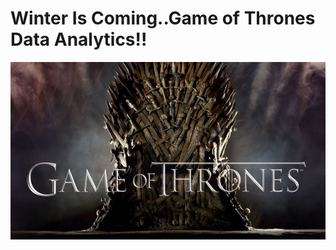 # Winter Is Coming..Game of Thrones Data Analytics!!
<div align="center">
  <img src="visuals/GoT.jpeg" width="600" length="600" alt="GameofThrones"/>
</div>
